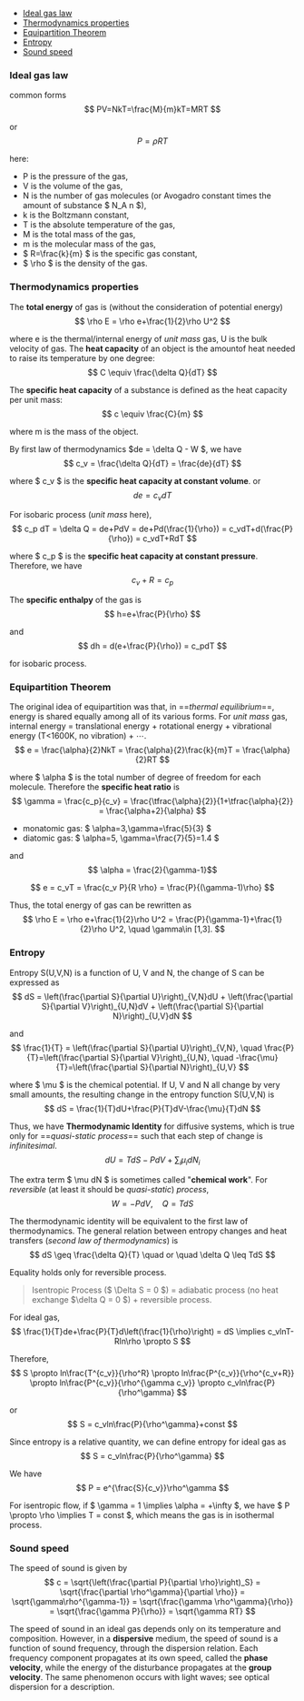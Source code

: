 
<!-- @import "[TOC]" {cmd="toc" depthFrom=1 depthTo=6 orderedList=false} -->

<!-- code_chunk_output -->

- [Ideal gas law](#ideal-gas-law)
- [Thermodynamics properties](#thermodynamics-properties)
- [Equipartition Theorem](#equipartition-theorem)
- [Entropy](#entropy)
- [Sound speed](#sound-speed)

<!-- /code_chunk_output -->

### Ideal gas law
common forms
$$ PV=NkT=\frac{M}{m}kT=MRT $$

or 
$$ P=\rho RT$$

here:
- P is the pressure of the gas,
- V is the volume of the gas, 
- N is the number of gas molecules (or Avogadro constant times the amount of substance $ N_A n $),
- k is the Boltzmann constant,
- T is the absolute temperature of the gas,
- M is the total mass of the gas,
- m is the molecular mass of the gas,
- $ R=\frac{k}{m} $ is the specific gas constant,
- $ \rho $ is the density of the gas.

### Thermodynamics properties
The **total energy** of gas is (without the consideration of potential energy)
$$ \rho E = \rho e+\frac{1}{2}\rho U^2 $$

where e is the thermal/internal energy of *unit mass* gas, U is the bulk velocity of gas.
The **heat capacity** of an object is the amountof heat needed to raise its temperature by one degree:
$$ C \equiv \frac{\delta Q}{dT} $$

The **specific heat capacity** of a substance is defined as the heat capacity per unit mass:
$$ c \equiv \frac{C}{m} $$

where m is the mass of the object.

By first law of thermodynamics $de = \delta Q - W $, we have
$$ c_v = \frac{\delta Q}{dT} = \frac{de}{dT} $$

where $ c_v $ is the **specific heat capacity at constant volume**.
or
$$ de = c_v dT $$


For isobaric process (*unit mass* here),
$$ c_p dT = \delta Q = de+PdV = de+Pd(\frac{1}{\rho}) = c_vdT+d(\frac{P}{\rho}) = c_vdT+RdT $$

where $ c_p $ is the **specific heat capacity at constant pressure**.
Therefore, we have
$$ c_v+R=c_p $$

The **specific enthalpy** of the gas is 
$$ h=e+\frac{P}{\rho} $$

and
$$ dh = d(e+\frac{P}{\rho}) = c_pdT $$

for isobaric process.

### Equipartition Theorem
The original idea of equipartition was that, in ==*thermal equilibrium*==, energy is shared equally among all of its various forms. For *unit mass* gas, internal energy = translational energy + rotational energy + vibrational energy (T<1600K, no vibration) + $\cdots$.
$$ e = \frac{\alpha}{2}NkT = \frac{\alpha}{2}\frac{k}{m}T = \frac{\alpha}{2}RT $$

where $ \alpha $ is the total number of degree of freedom for each molecule.
Therefore the **specific heat ratio** is
$$ \gamma = \frac{c_p}{c_v} = \frac{\tfrac{\alpha}{2}}{1+\tfrac{\alpha}{2}} = \frac{\alpha+2}{\alpha} $$

- monatomic gas: $ \alpha=3,\gamma=\frac{5}{3} $
- diatomic gas: $ \alpha=5, \gamma=\frac{7}{5}=1.4 $

and
$$ \alpha = \frac{2}{\gamma-1}$$

$$ e = c_vT = \frac{c_v P}{R \rho} = \frac{P}{(\gamma-1)\rho} $$

Thus, the total energy of gas can be rewritten as
$$ \rho E = \rho e+\frac{1}{2}\rho U^2 = \frac{P}{\gamma-1}+\frac{1}{2}\rho U^2, \quad \gamma\in [1,3]. $$

### Entropy
Entropy S(U,V,N) is a function of U, V and N, the change of S can be expressed as
$$ dS = \left(\frac{\partial S}{\partial U}\right)_{V,N}dU + \left(\frac{\partial S}{\partial V}\right)_{U,N}dV + \left(\frac{\partial S}{\partial N}\right)_{U,V}dN $$

and
$$ \frac{1}{T} = \left(\frac{\partial S}{\partial U}\right)_{V,N}, \quad 
    \frac{P}{T}=\left(\frac{\partial S}{\partial V}\right)_{U,N}, \quad
    -\frac{\mu}{T}=\left(\frac{\partial S}{\partial N}\right)_{U,V} $$

where $ \mu $ is the chemical potential.
If U, V and N all change by very small amounts, the resulting change in the entropy function S(U,V,N) is
$$ dS = \frac{1}{T}dU+\frac{P}{T}dV-\frac{\mu}{T}dN $$

Thus, we have **Thermodynamic Identity** for diffusive systems, which is true only for ==*quasi-static process*== such that each step of change is *infinitesimal*. 
$$ dU = TdS-PdV+\sum_i \mu_i dN_i $$

The extra term $ \mu dN $ is sometimes called "**chemical work**".
For *reversible* (at least it should be *quasi-static*) *process*,
$$ W=-PdV, \quad Q=TdS $$

The thermodynamic identity will be equivalent to the first law of thermodynamics.
The general relation between entropy changes and heat transfers (*second law of thermodynamics*) is
$$ dS \geq \frac{\delta Q}{T} \quad or \quad \delta Q \leq TdS $$

Equality holds only for reversible process.
>Isentropic Process ($ \Delta S = 0 $) = adiabatic process (no heat exchange $\delta Q = 0 $) + reversible process.

For ideal gas,
$$ \frac{1}{T}de+\frac{P}{T}d\left(\frac{1}{\rho}\right) = dS \implies c_vlnT-Rln\rho \propto S $$

Therefore,
$$ S \propto ln\frac{T^{c_v}}{\rho^R} \propto ln\frac{P^{c_v}}{\rho^{c_v+R}} \propto ln\frac{P^{c_v}}{\rho^{\gamma c_v}} \propto c_vln\frac{P}{\rho^\gamma} $$

or
$$ S = c_vln\frac{P}{\rho^\gamma}+const $$

Since entropy is a relative quantity, we can define entropy for ideal gas as
$$ S = c_vln\frac{P}{\rho^\gamma} $$

We have
$$ P = e^{\frac{S}{c_v}}\rho^\gamma $$

For isentropic flow, if $ \gamma = 1 \implies \alpha = +\infty $, we have $ P \propto \rho \implies T = const $, which means the gas is in isothermal process. 

### Sound speed
The speed of sound is given by
$$ c = \sqrt{\left(\frac{\partial P}{\partial \rho}\right)_S} =  \sqrt{\frac{\partial \rho^\gamma}{\partial \rho}} = \sqrt{\gamma\rho^{\gamma-1}} = \sqrt{\frac{\gamma \rho^\gamma}{\rho}} = \sqrt{\frac{\gamma P}{\rho}} = \sqrt{\gamma RT} $$

The speed of sound in an ideal gas depends only on its temperature and composition. 
However, in a **dispersive** medium, the speed of sound is a function of sound frequency, through the dispersion relation. Each frequency component propagates at its own speed, called the **phase velocity**, while the energy of the disturbance propagates at the **group velocity**. The same phenomenon occurs with light waves; see optical dispersion for a description.
